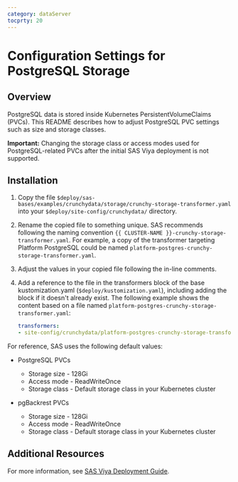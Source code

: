 ```yaml
---
category: dataServer
tocprty: 20
---
```


# Configuration Settings for PostgreSQL Storage

## Overview

PostgreSQL data is stored inside Kubernetes PersistentVolumeClaims (PVCs). This README describes how to adjust PostgreSQL PVC settings such as size and storage classes.

**Important:** Changing the storage class or access modes used for PostgreSQL-related PVCs after the initial SAS Viya deployment is not supported.

## Installation

1. Copy the file `$deploy/sas-bases/examples/crunchydata/storage/crunchy-storage-transformer.yaml` into your `$deploy/site-config/crunchydata/` directory.

2. Rename the copied file to something unique. SAS recommends following the naming convention `{{ CLUSTER-NAME }}-crunchy-storage-transformer.yaml`. For example, a copy of the transformer targeting Platform PostgreSQL could be named `platform-postgres-crunchy-storage-transformer.yaml`.

3. Adjust the values in your copied file following the in-line comments.

4. Add a reference to the file in the transformers block of the base kustomization.yaml (`$deploy/kustomization.yaml`), including adding the block if it doesn't already exist. The following example shows the content based on a file named `platform-postgres-crunchy-storage-transformer.yaml`:

   ```yaml
   transformers:
   - site-config/crunchydata/platform-postgres-crunchy-storage-transformer.yaml
   ```

For reference, SAS uses the following default values:

* PostgreSQL PVCs

  * Storage size - 128Gi
  * Access mode - ReadWriteOnce
  * Storage class - Default storage class in your Kubernetes cluster

* pgBackrest PVCs

  * Storage size - 128Gi
  * Access mode - ReadWriteOnce
  * Storage class - Default storage class in your Kubernetes cluster

## Additional Resources

For more information, see
[SAS Viya Deployment Guide](http://documentation.sas.com/?cdcId=itopscdc&cdcVersion=default&docsetId=dplyml0phy0dkr&docsetTarget=titlepage.htm).